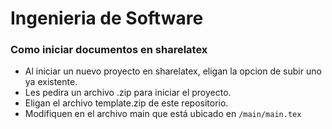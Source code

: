 # Ingenieria de Software

### Como iniciar documentos en sharelatex

* Al iniciar un nuevo proyecto en sharelatex, eligan la opcion de subir uno ya existente.
* Les pedira un archivo .zip para iniciar el proyecto.
* Eligan el archivo template.zip de este repositorio.
* Modifiquen en el archivo main que está ubicado en `/main/main.tex`

